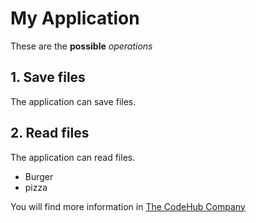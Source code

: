 # My Application

These are the **possible**  _operations_

## 1. Save files
The application can save files.

## 2. Read files
The application can read files.

- Burger
- pizza

You will find more information in [The CodeHub Company](http://codehub.gr)